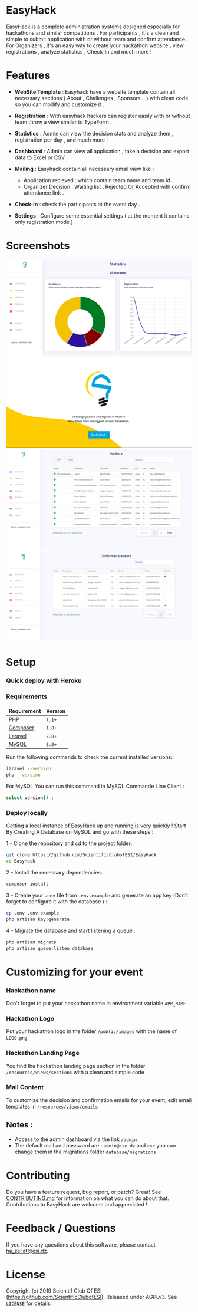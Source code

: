 # EasyHack

EasyHack is a complete administration systems designed especially for hackathons and similar competitions .
For participants , it's a clean and simple to submit application with or without team and confirm attendance .
For Organizers , it's an easy way to create your hackathon website , view registrations , analyze statistics , Check-In and much more ! 

# Features 

- **WebSite Template** : Easyhack have a website template contain all necessary sections ( About , Challenges , Sponsors .. ) with clean code so you can modify and customize it . 

- **Registration** : With easyhack hackers can register easily with or without team throw a view similar to TypeForm .

- **Statistics** : Admin can view the decision stats and analyze them , registration per day , and much more ! 

- **Dashboard** : Admin can view all application , take a decision and export data to Excel or CSV .

- **Mailing** : Easyhack contain all necessary email view like : 
    - Application recieved : which contain team name and team id .
    - Organizer Decision : Waiting list , Rejected Or Accepted with confirm attendance link .
- **Check-In** : check the participants at the event day . 

- **Settings** : Configure some essential settings ( at the moment it contains only registration mode ) . 

# Screenshots 

![Statistics Page](/Screenshots/Statistics.png)
![Registration Page](/Screenshots/Register.PNG)
![Hackers Table](/Screenshots/Hackers.png)
![Check-In Page](/Screenshots/Checkin.png)

# Setup 

### Quick deploy with Heroku 

### Requirements 
| Requirement                                 | Version |
| ------------------------------------------- | ------- |
| [PHP](https://www.php.net)                | `7.1+`  |
| [Composer](https://getcomposer.org) | `1.8+`  |
| [Laravel](https://laravel.com) | `2.0+`  |
| [MySQL](https://www.mysql.com) | `8.0+`  |

Run the following commands to check the current installed versions:

```bash
laravel --version
php --version
```

For MySQL You can run this command in MySQL Commande Line Client : 
```bash
select version() ;
```

### Deploy locally 

Getting a local instance of EasyHack up and running is very quickly ! Start By Creating A Database on MySQL and go with these steps : 

1 - Clone the repository and cd to the project folder:
```bash
git clone https://github.com/ScientificClubofESI/EasyHack 
cd EasyHack 
```

2 - Install the necessary dependencies:
```bash
composer install  
```

3 - Create your `.env` file from `.env.example` and generate an app key (Don't forget to configure it with the database ) :
```bash
cp .env .env.example
php artisan key:generate  
```

4 - Migrate the database and start listening a queue : 
```bash
php artisan migrate 
php artisan queue:listen database 
```

# Customizing for your event 

### Hackathon name 

Don't forget to put your hackathon name in environment variable `APP_NAME` 

### Hackathon Logo 

Put your hackathon logo in the folder `/public/images` with the name of `LOGO.png`

### Hackathon Landing Page  

You find the hackathon landing page section in the folder `/resources/views/sections` with a clean and simple code 

### Mail Content 

To customize the decision and confirmation emails for your event, edit email templates in 
`/resources/views/emails` 

## Notes : 

- Access to the admin dashboard via the link `/admin` 
- The default mail and password are : `admin@cse.dz` and `cse` you can change them in the migrations folder `database/migrations`

# Contributing 

Do you have a feature request, bug report, or patch? Great! See
[CONTRIBUTING.md][contribute] for information on what you can do about that.
Contributions to EasyHack are welcome and appreciated !

# Feedback / Questions 

If you have any questions about this software, please contact ha_zellat@esi.dz.

# License 

Copyright (c) 2019 Scienitif Club Of ESI (https://github.com/ScientificClubofESI). Released under AGPLv3. See [`LICENSE`][license] for details.

[contribute]: https://github.com/ScientificClubofESI/EasyHack/blob/master/CONTRIBUTING.md
[license]: https://github.com/ScientificClubofESI/EasyHack/blob/master/LICENSE

	
